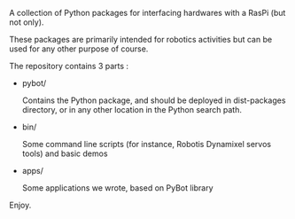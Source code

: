 A collection of Python packages for interfacing hardwares with a RasPi (but not
only).

These packages are primarily intended for robotics activities but can be used
for any other purpose of course.

The repository contains 3 parts :
- pybot/ 

    Contains the Python package, and should be deployed in dist-packages
    directory, or in any other location in the Python search path. 

- bin/
    
    Some command line scripts (for instance, Robotis Dynamixel servos tools) 
    and basic demos

- apps/
    
    Some applications we wrote, based on PyBot library


Enjoy.
